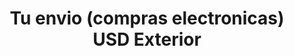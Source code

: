 ---
title: "Tu envio (compras electronicas) USD Exterior"
url: /ciudad-de-san-jose-de-las-lajas/tu-envio-compras-electronicas-usd-exterior/
shop: comodidad
---